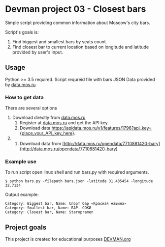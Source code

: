# Devman project 03 - Closest bars
Simple script providing common information about Moscow's city bars.

Script's goals is:
1. Find biggest and smallest bars by seats count.
2. Find closest bar to current location based on longitude and latitude provided by user's input.
## Usage
Python >= 3.5 required.
Script requreid file with bars JSON Data provided by [data.mos.ru](https://data.mos.ru/)
### How to get data
There are several options
1. Download directly from [data.mos.ru](https://data.mos.ru/)
    1. Register at [data.mos.ru](https://data.mos.ru/) and get the API key.
    2. Download data <https://apidata.mos.ru/v1/features/1796?api_key={place_your_API_key_here}>.
2.
    1. Download data from [http://data.mos.ru/opendata/7710881420-bary](http://data.mos.ru/opendata/7710881420-bary)
### Example use 
To run script open linux shell and run bars.py with required arguments.
```
$ python bars.py -filepath bars.json -latitude 31.435454 -longitude 32.7134  
```
Output example:
```
Category: Biggest bar, Name: Спорт бар «Красная машина»
Category: Smallest bar, Name: БАР. СОКИ
Category: Closest bar, Name: Staropramen
```
## Project goals
This project is created for educational purposes [DEVMAN.org](https://devman.org)
